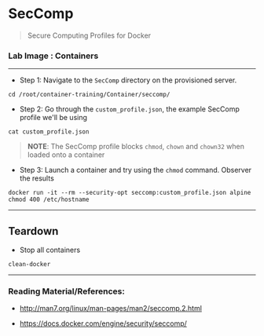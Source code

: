 # SecComp

> Secure Computing Profiles for Docker

### **Lab Image : Containers**

---

* Step 1: Navigate to the `SecComp` directory on the provisioned server.

```
cd /root/container-training/Container/seccomp/
```

* Step 2: Go through the `custom_profile.json`, the example SecComp profile we'll be using

```commandline
cat custom_profile.json
```

> **NOTE**: The SecComp profile blocks `chmod`, `chown` and `chown32` when loaded onto a container

* Step 3: Launch a container and try using the `chmod` command. Observer the results

```commandline
docker run -it --rm --security-opt seccomp:custom_profile.json alpine chmod 400 /etc/hostname
```

---

## Teardown

* Stop all containers

```commandline
clean-docker
```

---

### Reading Material/References:

* http://man7.org/linux/man-pages/man2/seccomp.2.html

* https://docs.docker.com/engine/security/seccomp/
